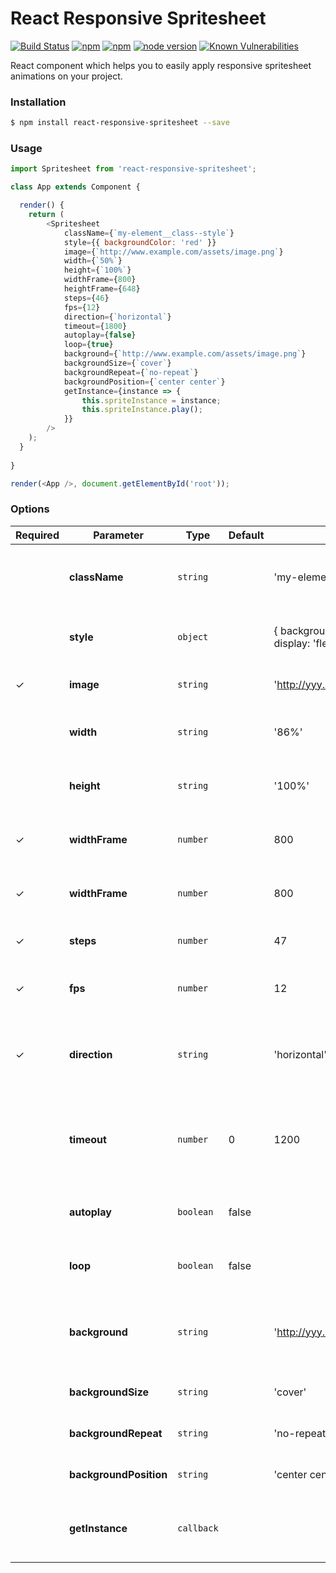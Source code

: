# React Responsive Spritesheet
[![Build Status](https://travis-ci.org/danilosetra/react-responsive-spritesheet.svg?branch=master)](https://travis-ci.org/danilosetra/react-responsive-spritesheet) [![npm](https://img.shields.io/npm/l/react-responsive-spritesheet.svg)](https://npmjs.org/package/react-responsive-spritesheet) [![npm](https://img.shields.io/npm/v/react-responsive-spritesheet.svg)](https://npmjs.org/package/react-responsive-spritesheet) [![node version](https://img.shields.io/badge/node.js-%3E=_0.10-green.svg?style=flat-square)](http://nodejs.org/download/) [![Known Vulnerabilities](https://snyk.io/test/github/danilosetra/react-responsive-spritesheet/badge.svg)](https://snyk.io/test/github/danilosetra/react-responsive-spritesheet)

React component which helps you to easily apply responsive spritesheet animations on your project.

### Installation

```bash
$ npm install react-responsive-spritesheet --save
```

### Usage

```javascript
import Spritesheet from 'react-responsive-spritesheet';

class App extends Component {

  render() {
    return (
        <Spritesheet
            className={`my-element__class--style`}
            style={{ backgroundColor: 'red' }}
            image={`http://www.example.com/assets/image.png`}
            width={`50%`}
            height={`100%`}
            widthFrame={800}
            heightFrame={648}
            steps={46}
            fps={12}
            direction={`horizontal`}
            timeout={1800}
            autoplay={false}
            loop={true}
            background={`http://www.example.com/assets/image.png`}
            backgroundSize={`cover`}
            backgroundRepeat={`no-repeat`}
            backgroundPosition={`center center`}
            getInstance={instance => {
                this.spriteInstance = instance;
                this.spriteInstance.play();
            }}
        />
    );
  }
  
}

render(<App />, document.getElementById('root'));
```

### Options

| Required | Parameter | Type | Default | Example | Description |
| ------------ | ------------ | ------------ | ------------ | ------------ | ------------ |
|   | **className** | `string` |   | 'my-element__class--style' | *Apply a classname for spritehseet container* |
|   | **style** | `object` |   | { backgroundColor: 'red', display: 'flex' } | *Apply inline style for spritehseet container* |
| &#10003; | **image** | `string` |   | 'http://yyy.com/image.png' | *URL or path for image to animate* |
|   | **width** | `string` |   | '86%' | *Final rendered spritesheet width* |
|   | **height** | `string` |   | '100%' | *Final rendered spritesheet height* |
| &#10003; | **widthFrame** | `number` |   | 800 | *Original width of each frame, in pixels* |
| &#10003; | **widthFrame** | `number` |   | 800 | *Original width of each frame, in pixels* |
| &#10003; | **steps** | `number` |   | 47 | *Total frames / steps animation* |
| &#10003; | **fps** | `number` |   | 12 | *Velocity / Animation frames per second* |
| &#10003; | **direction** | `string` |   | 'horizontal' | *'horizontal' or 'vertical' frames direction positioning at sprite image* |
|   | **timeout** | `number` | 0 | 1200 | *Delay for start animating. The '**autoplay**' option must be **true*** |
|   | **autoplay** | `boolean` | false |   | *Determines if animation starts automatically* |
|   | **loop** | `boolean` | false |   | *Determines if animation replay on end* |
|   | **background** | `string` |   | 'http://yyy.com/background.png' | *URL or path for background image placed behind animation* |
|   | **backgroundSize** | `string` |   | 'cover' | *Style for background image* |
|   | **backgroundRepeat** | `string` |   | 'no-repeat' | *Style for background image* |
|   | **backgroundPosition** | `string` |   | 'center center' | *Style for background image* |
|   | **getInstance** | `callback` |   |   | *Return callback instance for spritesheet controls* |